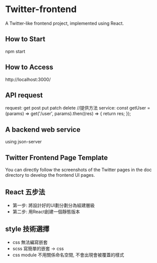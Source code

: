 # Twitter-frontend
A Twitter-like frontend project, implemented using React.

## How to Start
npm start

## How to Access
http://localhost:3000/

## API request
request: get post put patch delete //提供方法
service: const getUser = (params) => get('/user', params).then((res) => {
  return res;
});

## A backend web service 
using json-server

## Twitter Frontend Page Template
You can directly follow the screenshots of the Twitter pages in the doc directory to develop the frontend UI pages.

## React 五步法
- 第一步: 將設計好的UI劃分劃分為組建層級
- 第二步: 用React創建一個靜態版本

## style 技術選擇
- css 無法編寫嵌套
- scss 寫簡單的嵌套 -> css
- css module 不用關係命名空間, 不會出現會被覆蓋的樣式